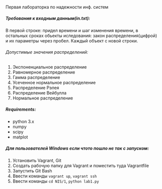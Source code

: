 Первая лабораторка по надежности инф. систем
<h5>Требования к входным данным(in.txt):</h5>
В первой строке: придел времени и шаг изменения времени, в остальных сроках обьекты иследования: закон распределения(цифрой) 
и их параметры через пробел. Каждый объект с новой строки.<br>
<h6>Допустимые значения распределений:</h6>
<ol>
<li>
 Экспоненциальное распределение
</li>
<li>
 Равномерное распределение
</li>
<li>
 Гамма распределение
</li>
<li>
 Усеченное нормальное распределение
</li>
<li>
 Распределение Рэлея
</li>
<li>
 Распределение Вейбулла
</li>
<li>
 Нормальное распределение
</li>
</ol>
<h5>Requirements:</h5>
<ul>
<li>
python 3.x
</li>
<li>
numpy
</li>
<li>
scipy
</li>
<li>
matplot
</li>
</ul>
<h5>Для пользователей Windows если чтото пошло не так с запуском:</h5>
<ol>
<li>
Установить Vagrant, Git
</li>
<li>
Создать рабочую папку для Vagrant и поместить туда Vagrantfile
</li>
<li>
Запустить Git Bash
</li>
<li>
Ввести команды <code>vagrant up</code>, <code>vagrant ssh</code> 
</li>
<li>
Ввести команды <code>cd NIS/1</code>, <code>python lab1.py</code> 
</li>
</ul>
